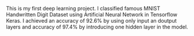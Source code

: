 This is my first deep learning project. I classified famous MNIST Handwritten Digit Dataset using Artificial Neural Network in Tensorflow Keras. I achieved an accuracy of 92.6% by using only input an doutput layers and accuracy of 97.4% by introducing one hidden layer in the model.
